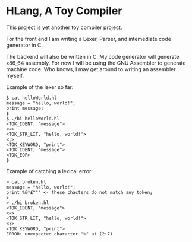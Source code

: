 # HLang, A Toy Compiler

This project is yet another toy compiler project.

For the front end I am writing a Lexer, Parser, and intemediate code generator in C.

The backend will also be written in C. My code generator will generate x86_64 assembly.
For now I will be using the GNU Assembler to generate machine code. Who knows, I may get around to writing an assembler myself.

Example of the lexer so far:
```console
$ cat helloWorld.hl
message = "hello, world!";
print message;
$
$ ./hi helloWorld.hl
<TOK_IDENT, "message">
<=>
<TOK_STR_LIT, "hello, world!">
<;>
<TOK_KEYWORD, "print">
<TOK_IDENT, "message">
<TOK_EOF>
$
```

Example of catching a lexical error:
```console
> cat broken.hl
message = "hello, world!";
print %&*£^"" <- these chacters do not match any token;
>
> ./hi broken.hl
<TOK_IDENT, "message">
<=>
<TOK_STR_LIT, "hello, world!">
<;>
<TOK_KEYWORD, "print">
ERROR: unexpected character "%" at (2:7)
```

